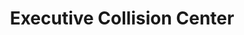 ---
title: "Executive Collision Center"
url: /chesapeake/executive-collision-center/
shop: Autowerkstatt
---